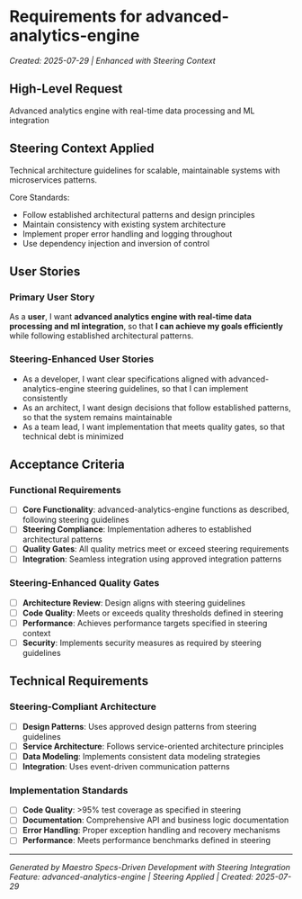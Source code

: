 # Requirements for advanced-analytics-engine

*Created: 2025-07-29 | Enhanced with Steering Context*

## High-Level Request
Advanced analytics engine with real-time data processing and ML integration

## Steering Context Applied
Technical architecture guidelines for scalable, maintainable systems with microservices patterns.


Core Standards:
- Follow established architectural patterns and design principles
- Maintain consistency with existing system architecture
- Implement proper error handling and logging throughout
- Use dependency injection and inversion of control


## User Stories

### Primary User Story
As a **user**, I want **advanced analytics engine with real-time data processing and ml integration**, so that **I can achieve my goals efficiently** while following established architectural patterns.

### Steering-Enhanced User Stories
- As a developer, I want clear specifications aligned with advanced-analytics-engine steering guidelines, so that I can implement consistently
- As an architect, I want design decisions that follow established patterns, so that the system remains maintainable
- As a team lead, I want implementation that meets quality gates, so that technical debt is minimized

## Acceptance Criteria

### Functional Requirements
- [ ] **Core Functionality**: advanced-analytics-engine functions as described, following steering guidelines
- [ ] **Steering Compliance**: Implementation adheres to established architectural patterns
- [ ] **Quality Gates**: All quality metrics meet or exceed steering requirements
- [ ] **Integration**: Seamless integration using approved integration patterns

### Steering-Enhanced Quality Gates
- [ ] **Architecture Review**: Design aligns with steering guidelines
- [ ] **Code Quality**: Meets or exceeds quality thresholds defined in steering
- [ ] **Performance**: Achieves performance targets specified in steering context
- [ ] **Security**: Implements security measures as required by steering guidelines

## Technical Requirements

### Steering-Compliant Architecture
- [ ] **Design Patterns**: Uses approved design patterns from steering guidelines
- [ ] **Service Architecture**: Follows service-oriented architecture principles
- [ ] **Data Modeling**: Implements consistent data modeling strategies
- [ ] **Integration**: Uses event-driven communication patterns

### Implementation Standards
- [ ] **Code Quality**: >95% test coverage as specified in steering
- [ ] **Documentation**: Comprehensive API and business logic documentation
- [ ] **Error Handling**: Proper exception handling and recovery mechanisms
- [ ] **Performance**: Meets performance benchmarks defined in steering

---

*Generated by Maestro Specs-Driven Development with Steering Integration*
*Feature: advanced-analytics-engine | Steering Applied | Created: 2025-07-29*
